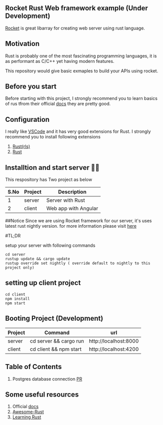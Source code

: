 ## Rocket Rust Web framework example (Under Development)

[Rocket](https://rocket.rs/) is great libarray for creating web server using rust language.

## Motivation
Rust is probably one of the most fascinating programming languages, it is as performant as C/C++ yet having modern features.

This repository would give basic exmaples to build your APIs using rocket.

## Before you start
Before starting with this project, I strongly recommend you to learn basics of rus tfrom their official [docs](https://doc.rust-lang.org/book/) they are pretty good.

## Configuration
I really like [VSCode](https://code.visualstudio.com/) and it has very good extensions for Rust. I strongly recommend you to install following extensions

1. [Rust(rls)](https://marketplace.visualstudio.com/items?itemName=rust-lang.rust)
2. [Rust](https://marketplace.visualstudio.com/items?itemName=kalitaalexey.vscode-rust)

## Installtion and start server 🚀🚀

This respository has Two project as below

| S.No          | Project       | Description   |
| ------------- | ------------- | ------------- |
| 1             |  server       |  Server with Rust      |
| 2             |  client        | Web app with  Angular  |

##Notice
Since we are using Rocket framework for our server, it's uses latest rust nightly version. for more information please visit [here](https://rocket.rs/v0.4/guide/getting-started/#installing-rust)

#TL;DR

setup your server with following commands
```
cd server
rustup update && cargo update
rustup override set nightly ( override default to nightly to this project only)
```

## setting up client project
```
cd client
npm install
npm start
```

## Booting Project (Development)

| Project       | Command                   | url                       |
| ------------- | -------------             | -------------             |
| server        |  cd server && cargo run              | http://localhost:8000     |
| client         |  cd client && npm start    | http://localhost:4200     |

## Table of Contents
1. Postgres database connection [PR](https://github.com/saiumesh535/rocket-rust/pull/5)


## Some useful resources
1. Official [docs](https://doc.rust-lang.org/book/)
2. [Awesome-Rust](https://github.com/rust-unofficial/awesome-rust)
3. [Learning Rust](https://github.com/gruberb/learning-rust)
